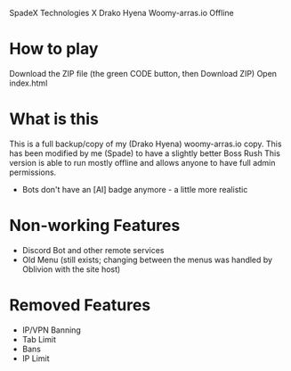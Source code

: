 SpadeX Technologies X Drako Hyena Woomy-arras.io Offline

# How to play
Download the ZIP file (the green CODE button, then Download ZIP)
Open index.html

# What is this
This is a full backup/copy of my (Drako Hyena) woomy-arras.io copy.
This has been modified by me (Spade) to have a slightly better Boss Rush
This version is able to run mostly offline and allows anyone to have full admin permissions.
- Bots don't have an [AI] badge anymore - a little more realistic

# Non-working Features
- Discord Bot and other remote services
- Old Menu (still exists; changing between the menus was handled by Oblivion with the site host)

# Removed Features
- IP/VPN Banning
- Tab Limit
- Bans
- IP Limit
